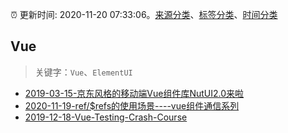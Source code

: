 :alarm_clock: 更新时间: 2020-11-20 07:33:06。[来源分类](../README.md)、[标签分类](../TAGS.md)、[时间分类](../TIMELINE.md)

## Vue


> 关键字：`Vue`、`ElementUI`



- [2019-03-15-京东风格的移动端Vue组件库NutUI2.0来啦](https://jdc.jd.com/archives/212979) 
- [2020-11-19-ref/$refs的使用场景----vue组件通信系列](https://juejin.im/post/6897090694473580557) 
- [2019-12-18-Vue-Testing-Crash-Course](https://dev.to/blacksonic/vue-testing-crash-course-59kl) 